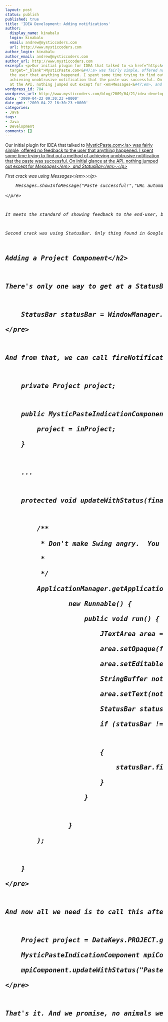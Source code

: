 ```yaml
---
layout: post
status: publish
published: true
title: 'IDEA Development: Adding notifications'
author:
  display_name: kinabalu
  login: kinabalu
  email: andrew@mysticcoders.com
  url: http://www.mysticcoders.com
author_login: kinabalu
author_email: andrew@mysticcoders.com
author_url: http://www.mysticcoders.com
excerpt: <p>Our initial plugin for IDEA that talked to <a href="http:&#47;&#47;www.mysticpaste.com"
  target="_blank">MysticPaste.com<&#47;a> was fairly simple, offered no feedback to
  the user that anything happened. I spent some time trying to find out a method of
  achieving unobtrusive notification that the paste was successful. On initial glance
  at the API, nothing jumped out except for <em>Messages<&#47;em>, and <em>StatusBar<&#47;em>.<&#47;p>
wordpress_id: 784
wordpress_url: http://www.mysticcoders.com/blog/2009/04/21/idea-development-adding-notifications/
date: '2009-04-22 09:30:23 +0000'
date_gmt: '2009-04-22 16:30:23 +0000'
categories:
- Java
tags:
- Java
- Development
comments: []
---
```

<p>Our initial plugin for IDEA that talked to <a href="http:&#47;&#47;www.mysticpaste.com" target="_blank">MysticPaste.com<&#47;a> was fairly simple, offered no feedback to the user that anything happened. I spent some time trying to find out a method of achieving unobtrusive notification that the paste was successful. On initial glance at the API, nothing jumped out except for <em>Messages<&#47;em>, and <em>StatusBar<&#47;em>.<&#47;p><a id="more"></a><a id="more-784"></a>
<p>First crack was using <em>Messages<&#47;em>:<&#47;p></p>
<pre lang="java" colla="+">
    Messages.showInfoMessage("Paste successful!","URL automatically copied to your clipboard");<br />
<&#47;pre></p>
<p>It meets the standard of showing feedback to the end-user, but its definitely obtrusive. The user is forced to click on the OK button, its less of a status and more of a confirmation.<&#47;p></p>
<p>Second crack was using StatusBar. Only thing found in Google is for version 5.0 of the plugin API, and it only has one method, setInfo(String s). Doesn't look very promising. Introspection though, proves that nothing is as it seems. Through some sleuth googling, downloading some plugins that showed the notifications we like, and googling more, a solution was found.<&#47;p></p>
<h2>Adding a Project Component<&#47;h2></p>
<p>There's only one way to get at a <em>StatusBar<&#47;em> instance, and that's through the <em>WindowManager<&#47;em>. And there isn't a global <em>StatusBar<&#47;em>, there's one per Project. So where we got by without a <em>ProjectComponent<&#47;em> previously, we need one now. The following snippet gives us a <em>StatusBar<&#47;em> object:<&#47;p></p>
<pre lang="java" colla="+">
    StatusBar statusBar = WindowManager.getInstance().getStatusBar(project);<br />
<&#47;pre></p>
<p>And from that, we can call fireNotificationPopup with the proper parameters, to show our message. If you happen to find the JavaDoc, congratulations, initial searches came up empty on this method, but it works great. Here's the entire method for the notification, which we add to the event thread so Swing can fire and show it whenever it makes sense:<&#47;p></p>
<pre lang="java" colla="+">
    private Project project;</p>
<p>    public MysticPasteIndicationComponent(Project inProject) {<br />
        project = inProject;<br />
    }</p>
<p>    ...</p>
<p>    protected void updateWithStatus(final String statusMessage) {</p>
<p>        &#47;**<br />
         * Don't make Swing angry.  You won't like it when its angry<br />
         *<br />
         *&#47;<br />
        ApplicationManager.getApplication().invokeLater(<br />
                new Runnable() {<br />
                    public void run() {<br />
                        JTextArea area = new JTextArea();<br />
                        area.setOpaque(false);<br />
                        area.setEditable(false);<br />
                        StringBuffer notification = new StringBuffer(statusMessage);<br />
                        area.setText(notification.toString());<br />
                        StatusBar statusBar = WindowManager.getInstance().getStatusBar(project);<br />
                        if (statusBar != null)</p>
<p>                        {<br />
                            statusBar.fireNotificationPopup(area, LightColors.GREEN);<br />
                        }<br />
                    }</p>
<p>                }<br />
        );</p>
<p>    }<br />
<&#47;pre></p>
<p>And now all we need is to call this after the paste was successful. So similar to how we grabbed the <em>Editor<&#47;em>, we'll again pull out our <em>DataContext<&#47;em> object bag of tricks, and find our <em>ProjectComponent<&#47;em> instance, and fire off our status update as you can see here:<&#47;p></p>
<pre lang="java" colla="+">
    Project project = DataKeys.PROJECT.getData(context);<br />
    MysticPasteIndicationComponent mpiComponent = project.getComponent(MysticPasteIndicationComponent.class);<br />
    mpiComponent.updateWithStatus("Paste successful!nnURL automatically copied to your clipboard");<br />
<&#47;pre></p>
<p>That's it. And we promise, no animals were hurt during this exercise. And DO try this at home.<&#47;p></p>
